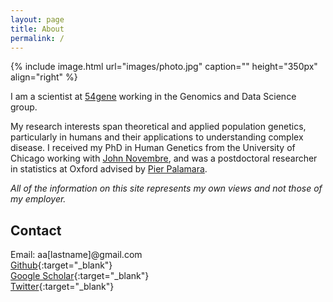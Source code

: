 ```yaml
---
layout: page
title: About
permalink: /
---
```


{% include image.html url="images/photo.jpg" caption="" height="350px" align="right" %}

I am a scientist at [54gene](https://54gene.com/) working in the Genomics and Data Science group. 

My research interests span theoretical and applied population genetics, particularly in humans and their applications to understanding complex disease. I received my PhD in Human Genetics from the University of Chicago working with [John Novembre](http://jnpopgen.org/), and was a postdoctoral researcher in statistics at Oxford advised by [Pier Palamara](https://palamaralab.github.io). 

*All of the information on this site represents my own views and not those of my employer.*

## Contact

Email: aa[lastname]@gmail.com<br/>
[Github]{:target="_blank"} <br/>
[Google Scholar]{:target="_blank"} <br/> 
[Twitter]{:target="_blank"} <br/>


[Twitter]: https://twitter.com/aabiddanda
[Github]: https://github.com/aabiddanda
[Google Scholar]: https://scholar.google.com/citations?user=BWVZXhgAAAAJ&hl=en
